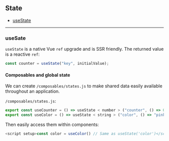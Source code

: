 ## State

- [useState](#useSate)

---

### useSate

`useState` is a native Vue `ref` upgrade and is SSR friendly. The returned value is a reactive `ref`:

```js
const counter = useState("key", initialValue);
```

#### Composables and global state

We can create `/composables/states.js` to make shared data easily available throughout an application.

`/composables/states.js`:

```js
export const useCounter = () => useState < number > ("counter", () => 0);
export const useColor = () => useState < string > ("color", () => "pink");
```

Then easily access them within components:

```ts
<script setup>const color = useColor() // Same as useState('color')</script>
```

